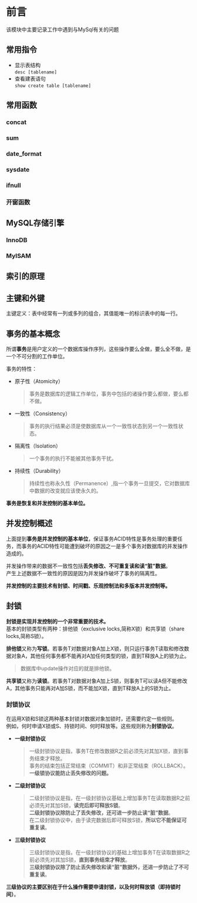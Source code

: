 # 前言

该模块中主要记录工作中遇到与MySql有关的问题  

## 常用指令  

- 显示表结构  
    `desc [tablename]`  
- 查看建表语句  
    `show create table [tablename]`

## 常用函数

### concat

### sum

### date_format

### sysdate

### ifnull

### 开窗函数

## MySQL存储引擎

### InnoDB

### MyISAM

## 索引的原理

## 主键和外键

主键定义：表中经常有一列或多列的组合，其值能唯一的标识表中的每一行。

## 事务的基本概念

所谓**事务**是用户定义的一个数据库操作序列，这些操作要么全做，要么全不做，是一个不可分割的工作单位。

事务的特性：

- 原子性（Atomicity）
  >事务是数据库的逻辑工作单位，事务中包括的诸操作要么都做，要么都不做。
- 一致性（Consistency）
  >事务的执行结果必须是使数据库从一个一致性状态到另一个一致性状态。
- 隔离性（Isolation）
  >一个事务的执行不能被其他事务干扰。
- 持续性（Durability）
  >持续性也称永久性（Permanence）,指一个事务一旦提交，它对数据库中数据的改变就应该使永久的。

**事务是恢复和并发控制的基本单位。**

## 并发控制概述

上面提到**事务是并发控制的基本单位**，保证事务ACID特性是事务处理的重要任务，而事务的ACID特性可能遭到破坏的原因之一是多个事务对数据库的并发操作造成的。  

并发操作带来的数据不一致性包括**丢失修改、不可重复读和读“脏”数据**。  
产生上述数据不一致性的原因是因为并发操作破坏了事务的隔离性。

**并发控制的主要技术有封锁、时间戳、乐观控制法和多版本并发控制等。**

## 封锁

**封锁是实现并发控制的一个非常重要的技术。**  
基本的封锁类型有两种：排他锁（exclusive locks,简称X锁）和共享锁（share locks,简称S锁）。

**排他锁**又称为**写锁**。若事务T对数据对象A加上X锁，则只运行事务T读取和修改数据对象A，其他任何事务都不能再对A加任何类型的锁，直到T释放A上的锁为止。
>数据库中update操作对应的就是排他锁。

**共享锁**又称为**读锁**。若事务T对数据对象A加上S锁，则事务T可以读A但不能修改A，其他事务只能再对A加S锁，而不能加X锁，直到T释放A上的S锁为止。

### 封锁协议

在运用X锁和S锁这两种基本封锁对数据对象加锁时，还需要约定一些规则。  
例如，何时申请X锁或S、持锁时间、何时释放等。这些规则称为**封锁协议**。

- **一级封锁协议**
  >一级封锁协议是指，事务T在修改数据R之前必须先对其加X锁，直到事务结束才释放。  
  事务的结束包括正常结束（COMMIT）和非正常结束（ROLLBACK）。  
  **一级锁协议能防止丢失修改的问题。**

- **二级封锁协议**
  >二级封锁协议是指，在一级封锁协议基础上增加事务T在读取数据R之前必须先对其加S锁，**读完后即可释放S锁**。  
  **二级封锁协议除防止了丢失修改，还可进一步防止读“脏”数据**。  
  在二级封锁协议中，由于读完数据后即可释放S锁，**所以它不能保证可重复读**。

- **三级封锁协议**
  >三级封锁协议是指，在一级封锁协议的基础上增加事务T在读取数据R之前必须先对其加S锁，**直到事务结束才释放**。  
  **三级封锁协议除了防止丢失修改和读“脏”数据外，还进一步防止了不可重复读**。

**三级协议的主要区别在于什么操作需要申请封锁，以及何时释放锁（即持锁时间）**。
